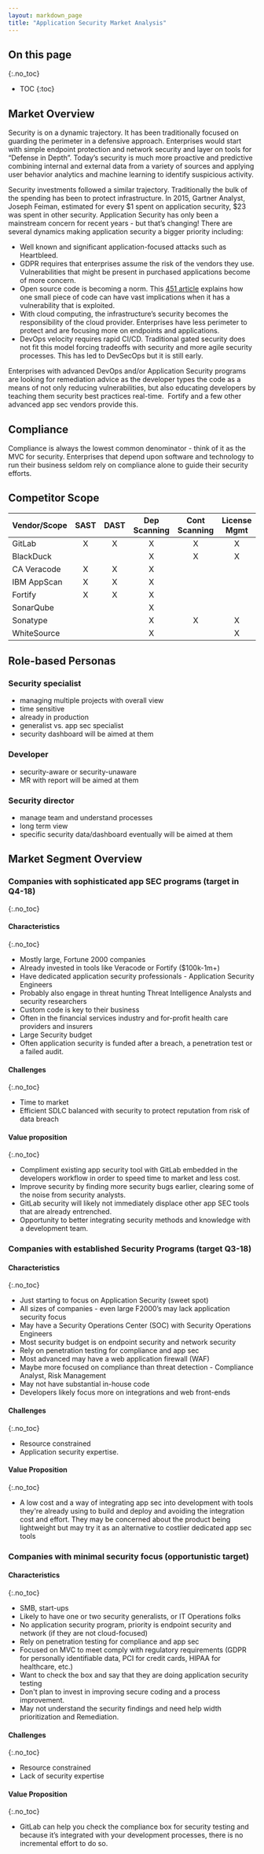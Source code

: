 ```yaml
---
layout: markdown_page
title: "Application Security Market Analysis"
---
```


## On this page
{:.no_toc}

- TOC
{:toc}

## Market Overview
Security is on a dynamic trajectory. It has been traditionally focused on guarding the perimeter in a defensive approach. Enterprises would start with simple endpoint protection and network security and layer on tools for “Defense in Depth”. Today’s security is much more proactive and predictive combining internal and external data from a variety of sources and applying user behavior analytics and machine learning to identify suspicious activity.

Security investments followed a similar trajectory. Traditionally the bulk of the spending has been to protect infrastructure. In 2015, Gartner Analyst, Joseph Feiman, estimated for every $1 spent on application security, $23 was spent in other security. Application Security has only been a mainstream concern for recent years - but that’s changing! There are several dynamics making application security a bigger priority including:
- Well known and significant application-focused attacks such as Heartbleed.  
- GDPR requires that enterprises assume the risk of the vendors they use. Vulnerabilities that might be present in purchased applications become of more concern.  
- Open source code is becoming a norm. This [451 article](https://drive.google.com/file/d/1T75K9qjBtdRkFdgVy--mrKmFrWXe8cTy/view) explains how one small piece of code can have vast implications when it has a vulnerability that is exploited.  
- With cloud computing, the infrastructure’s security becomes the responsibility of the cloud provider. Enterprises have less perimeter to protect and are focusing more on endpoints and applications.  
- DevOps velocity requires rapid CI/CD. Traditional gated security does not fit this model forcing tradeoffs with security and more agile security processes. This has led to DevSecOps but it is still early.

Enterprises with advanced DevOps and/or Application Security programs are looking for remediation advice as the developer types the code as a means of not only reducing vulnerabilities, but also educating developers by teaching them security best practices real-time.  Fortify and a few other advanced app sec vendors provide this.  

## Compliance
Compliance is always the lowest common denominator - think of it as the MVC for security. Enterprises that depend upon software and technology to run their business seldom rely on compliance alone to guide their security efforts.

## Competitor Scope

|Vendor/Scope|SAST        |DAST        |Dep Scanning|Cont Scanning|License Mgmt|
|:-----------|:----------:|:----------:|:----------:|:----------:|:----------:|
|GitLab      |X           |X           |X           |X           |X           |
|BlackDuck   |            |            |X           |X           |X           |
|CA Veracode |X           |X           |X           |            |            |
|IBM AppScan |X           |X           |X           |            |            |
|Fortify     |X           |X           |X           |            |            |
|SonarQube   |            |            |X           |            |            |
|Sonatype    |            |            |X           |X           |X           |
|WhiteSource |            |            |X           |            |X           |


## Role-based Personas

### Security specialist
* managing multiple projects with overall view
* time sensitive
* already in production
* generalist vs. app sec specialist
* security dashboard will be aimed at them

### Developer
* security-aware or security-unaware
* MR with report will be aimed at them

### Security director
* manage team and understand processes
* long term view
* specific security data/dashboard eventually will be aimed at them


## Market Segment Overview
### Companies with sophisticated app SEC programs (target in Q4-18)

{:.no_toc}
#### Characteristics
{:.no_toc}
* Mostly large, Fortune 2000 companies
* Already invested in tools like Veracode or Fortify ($100k-1m+)
* Have dedicated application security professionals - Application Security Engineers
* Probably also engage in threat hunting Threat Intelligence Analysts and security researchers
* Custom code is key to their business
* Often in the financial services industry and for-profit health care providers and insurers
* Large Security budget
* Often application security is funded after a breach, a penetration test or a failed audit.

#### Challenges
{:.no_toc}
* Time to market
* Efficient SDLC balanced with security to protect reputation from risk of data breach

#### Value proposition
{:.no_toc}
* Compliment existing app security tool with GitLab embedded in the developers workflow in order to speed time to market and less cost.
* Improve security by finding more security bugs earlier, clearing some of the noise from security analysts.
* GitLab security will likely not immediately displace other app SEC tools that are already entrenched.
* Opportunity to better integrating security methods and knowledge with a development team.

### Companies with established Security Programs (target Q3-18)

#### Characteristics
{:.no_toc}
* Just starting to focus on Application Security (sweet spot)
* All sizes of companies - even large F2000’s may lack application security focus
* May have a Security Operations Center (SOC) with Security Operations Engineers
* Most security budget is on endpoint security and network security
* Rely on penetration testing for compliance and app sec
* Most advanced may have a web application firewall (WAF)
* Maybe more focused on compliance than threat detection - Compliance Analyst, Risk Management
* May not have substantial in-house code
* Developers likely focus more on integrations and web front-ends

#### Challenges
{:.no_toc}
* Resource constrained
* Application security expertise.

#### Value Proposition
{:.no_toc}
* A low cost and a way of integrating app sec into development with tools they're already using to build and deploy and avoiding the integration cost and effort. They may be concerned about the product being lightweight but may try it as an alternative to costlier dedicated app sec tools

### Companies with minimal security focus (opportunistic target)

#### Characteristics
{:.no_toc}
* SMB, start-ups
* Likely to have one or two security generalists, or IT Operations folks
* No application security program, priority is endpoint security and network (if they are not cloud-focused)
* Rely on penetration testing for compliance and app sec
* Focused on MVC to meet comply with regulatory requirements (GDPR for personally identifiable data, PCI for credit cards, HIPAA for healthcare, etc.)
* Want to check the box and say that they are doing application security testing
* Don't plan to invest in improving secure coding and a process improvement.
* May not understand the security findings and need help width prioritization and Remediation.

#### Challenges
{:.no_toc}
* Resource constrained
* Lack of security expertise

#### Value Proposition
{:.no_toc}
* GitLab can help you check the compliance box for security testing and because it’s integrated with your development processes, there is no incremental effort to do so.
